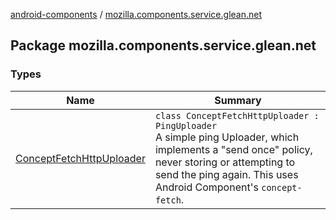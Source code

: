 [android-components](../index.md) / [mozilla.components.service.glean.net](./index.md)

## Package mozilla.components.service.glean.net

### Types

| Name | Summary |
|---|---|
| [ConceptFetchHttpUploader](-concept-fetch-http-uploader/index.md) | `class ConceptFetchHttpUploader : PingUploader`<br>A simple ping Uploader, which implements a "send once" policy, never storing or attempting to send the ping again. This uses Android Component's `concept-fetch`. |
